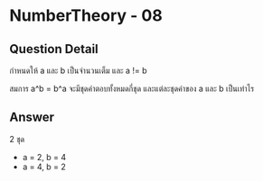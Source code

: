 # NumberTheory - 08
## Question Detail
กำหนดให้ a และ b เป็นจำนวนเต็ม และ a != b

สมการ a^b = b^a จะมีชุดคำตอบทั้งหมดกี่ชุด และแต่ละชุดค่าของ a และ b เป็นเท่าไร

## Answer
2 ชุด
- a = 2, b = 4
- a = 4, b = 2

